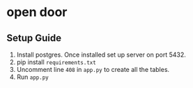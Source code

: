 # open door


## Setup Guide 

1. Install postgres. Once installed set up server on port 5432. 
2. pip install `requirements.txt` 
3. Uncomment line `408` in `app.py` to create all the tables. 
4. Run `app.py`
